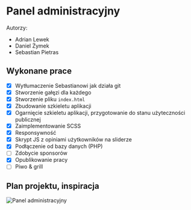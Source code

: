 # Panel administracyjny
Autorzy:
 - Adrian Lewek
 - Daniel Żymek
 - Sebastian Pietras
## Wykonane prace
 - [x] Wytłumaczenie Sebastianowi jak działa git
 - [x] Stworzenie gałęzi dla każdego
 - [x] Stworzenie pliku `index.html`
 - [x] Zbudowanie szkieletu aplikacji
 - [x] Ogarnięcie szkieletu aplikacji, przygotowanie do stanu użyteczności publicznej
 - [x] Zaimplementowanie SCSS
 - [x] Responsywność
 - [x] Skrypt JS z opiniami użytkowników na sliderze
 - [x] Podłączenie od bazy danych (PHP)
 - [ ] Zdobycie sponsorów
 - [x] Opublikowanie pracy
 - [ ] Piwo & grill

 ## Plan projektu, inspiracja
![Panel administracyjny](https://windu.org/data/files/image/r/thumbs/940_626_fit_original_99_dsndnw.png)

